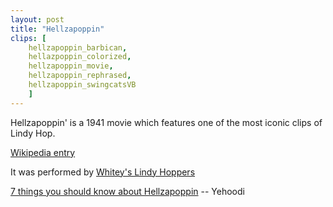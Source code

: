 ```yaml
---
layout: post
title: "Hellzapoppin"
clips: [
    hellzapoppin_barbican,
    hellazpoppin_colorized,
    hellzapoppin_movie,
    hellzapoppin_rephrased,
    hellzapoppin_swingcatsVB
    ]
---
```


Hellzapoppin' is a 1941 movie which features one of the most iconic clips of Lindy Hop.

[Wikipedia entry](https://en.wikipedia.org/wiki/Hellzapoppin%27_(film))


It was performed by [Whitey's Lindy Hoppers](/historical_clips/whiteys_lindy_hoppers)


[7 things you should know about Hellzapoppin](http://www.yehoodi.com/blog/2018/7/23/seven-things-you-should-know-about-hellzapoppin?rq=hellzapoppin) -- Yehoodi

